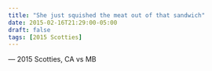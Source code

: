 ```yaml
---
title: "She just squished the meat out of that sandwich"
date: 2015-02-16T21:29:00-05:00
draft: false
tags: [2015 Scotties]
---
```

— 2015 Scotties, CA vs MB
<!--more--> 

